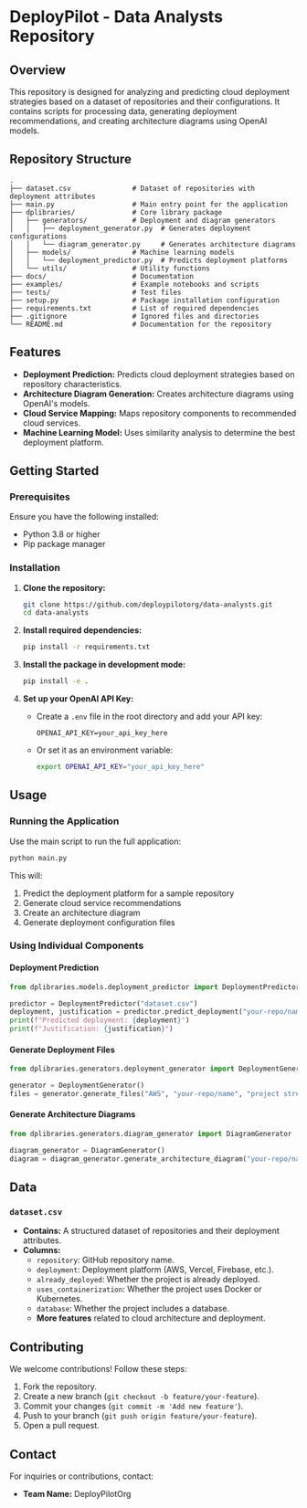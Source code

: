 # DeployPilot - Data Analysts Repository

## Overview
This repository is designed for analyzing and predicting cloud deployment strategies based on a dataset of repositories and their configurations. It contains scripts for processing data, generating deployment recommendations, and creating architecture diagrams using OpenAI models.

## Repository Structure

```
.
├── dataset.csv               # Dataset of repositories with deployment attributes
├── main.py                   # Main entry point for the application
├── dplibraries/              # Core library package
│   ├── generators/           # Deployment and diagram generators
│   │   ├── deployment_generator.py  # Generates deployment configurations
│   │   └── diagram_generator.py     # Generates architecture diagrams
│   ├── models/               # Machine learning models
│   │   └── deployment_predictor.py  # Predicts deployment platforms
│   └── utils/                # Utility functions
├── docs/                     # Documentation
├── examples/                 # Example notebooks and scripts
├── tests/                    # Test files
├── setup.py                  # Package installation configuration
├── requirements.txt          # List of required dependencies
├── .gitignore                # Ignored files and directories
└── README.md                 # Documentation for the repository
```

## Features
- **Deployment Prediction:** Predicts cloud deployment strategies based on repository characteristics.
- **Architecture Diagram Generation:** Creates architecture diagrams using OpenAI's models.
- **Cloud Service Mapping:** Maps repository components to recommended cloud services.
- **Machine Learning Model:** Uses similarity analysis to determine the best deployment platform.

## Getting Started

### Prerequisites
Ensure you have the following installed:
- Python 3.8 or higher
- Pip package manager

### Installation

1. **Clone the repository:**
   ```bash
   git clone https://github.com/deploypilotorg/data-analysts.git
   cd data-analysts
   ```

2. **Install required dependencies:**
   ```bash
   pip install -r requirements.txt
   ```

3. **Install the package in development mode:**
   ```bash
   pip install -e .
   ```

4. **Set up your OpenAI API Key:**
   - Create a `.env` file in the root directory and add your API key:
     ```
     OPENAI_API_KEY=your_api_key_here
     ```
   - Or set it as an environment variable:
     ```bash
     export OPENAI_API_KEY="your_api_key_here"
     ```

## Usage

### Running the Application
Use the main script to run the full application:
```bash
python main.py
```

This will:
1. Predict the deployment platform for a sample repository
2. Generate cloud service recommendations
3. Create an architecture diagram
4. Generate deployment configuration files

### Using Individual Components

#### Deployment Prediction
```python
from dplibraries.models.deployment_predictor import DeploymentPredictor

predictor = DeploymentPredictor("dataset.csv")
deployment, justification = predictor.predict_deployment("your-repo/name")
print(f"Predicted deployment: {deployment}")
print(f"Justification: {justification}")
```

#### Generate Deployment Files
```python
from dplibraries.generators.deployment_generator import DeploymentGenerator

generator = DeploymentGenerator()
files = generator.generate_files("AWS", "your-repo/name", "project structure")
```

#### Generate Architecture Diagrams
```python
from dplibraries.generators.diagram_generator import DiagramGenerator

diagram_generator = DiagramGenerator()
diagram = diagram_generator.generate_architecture_diagram("your-repo/name", "project structure")
```

## Data

### `dataset.csv`
- **Contains:** A structured dataset of repositories and their deployment attributes.
- **Columns:**
  - `repository`: GitHub repository name.
  - `deployment`: Deployment platform (AWS, Vercel, Firebase, etc.).
  - `already_deployed`: Whether the project is already deployed.
  - `uses_containerization`: Whether the project uses Docker or Kubernetes.
  - `database`: Whether the project includes a database.
  - **More features** related to cloud architecture and deployment.

## Contributing
We welcome contributions! Follow these steps:
1. Fork the repository.
2. Create a new branch (`git checkout -b feature/your-feature`).
3. Commit your changes (`git commit -m 'Add new feature'`).
4. Push to your branch (`git push origin feature/your-feature`).
5. Open a pull request.

## Contact
For inquiries or contributions, contact:
- **Team Name:** DeployPilotOrg

